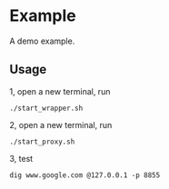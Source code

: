 # Example

A demo example.

## Usage

1, open a new terminal, run

```
./start_wrapper.sh
```

2, open a new terminal, run

```
./start_proxy.sh
```

3, test

```
dig www.google.com @127.0.0.1 -p 8855
```
